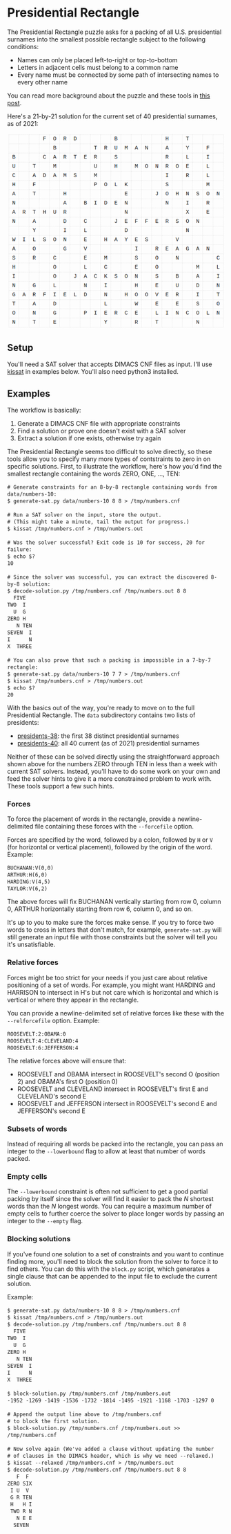 # Presidential Rectangle

The Presidential Rectangle puzzle asks for a packing of all U.S. presidential surnames into the smallest possible rectangle subject to the following conditions:

   * Names can only be placed left-to-right or top-to-bottom
   * Letters in adjacent cells must belong to a common name
   * Every name must be connected by some path of intersecting names to every other name

You can read more background about the puzzle and these tools in [this post](https://blog.aaw.io/2021/11/07/the-presidential-rectangle.html).

Here's a 21-by-21 solution for the current set of 40 presidential surnames, as of 2021:

![](21-by-21.png)

## Setup

You'll need a SAT solver that accepts DIMACS CNF files as input. I'll use [kissat](https://github.com/arminbiere/kissat.git) in
examples below. You'll also need python3 installed.

## Examples

The workflow is basically:

   1. Generate a DIMACS CNF file with appropriate constraints
   2. Find a solution or prove one doesn't exist with a SAT solver
   3. Extract a solution if one exists, otherwise try again

The Presidential Rectangle seems too difficult to solve directly, so these tools allow you to specify many more types of contstraints to zero in
on specific solutions. First, to illustrate the workflow, here's how you'd find the smallest rectangle containing the words ZERO, ONE, ..., TEN:

```
# Generate constraints for an 8-by-8 rectangle containing words from data/numbers-10:
$ generate-sat.py data/numbers-10 8 8 > /tmp/numbers.cnf

# Run a SAT solver on the input, store the output.
# (This might take a minute, tail the output for progress.)
$ kissat /tmp/numbers.cnf > /tmp/numbers.out

# Was the solver successful? Exit code is 10 for success, 20 for failure:
$ echo $?
10

# Since the solver was successful, you can extract the discovered 8-by-8 solution:
$ decode-solution.py /tmp/numbers.cnf /tmp/numbers.out 8 8
  FIVE
TWO  I
  U  G
ZERO H
   N TEN
SEVEN  I
I      N
X  THREE

# You can also prove that such a packing is impossible in a 7-by-7 rectangle:
$ generate-sat.py data/numbers-10 7 7 > /tmp/numbers.cnf
$ kissat /tmp/numbers.cnf > /tmp/numbers.out
$ echo $?
20
```

With the basics out of the way, you're ready to move on to the full Presidential
Rectangle. The `data` subdirectory contains two lists of presidents:

   * [presidents-38](data/presidents-38): the first 38 distinct presidential surnames
   * [presidents-40](data/presidents-40): all 40 current (as of 2021) presidential surnames

Neither of these can be solved directly using the straightforward approach shown
above for the numbers ZERO through TEN in less than a week with current SAT solvers.
Instead, you'll have to do some work on your own and feed the solver hints to give
it a more constrained problem to work with. These tools support a few such hints.

### Forces

To force the placement of words in the rectangle, provide a newline-delimited
file containing these forces with the `--forcefile` option.

Forces are specified by the word, followed by a colon, followed by `H` or `V` (for
horizontal or vertical placement), followed by the origin of the word. Example:

```
BUCHANAN:V(0,0)
ARTHUR:H(6,0)
HARDING:V(4,5)
TAYLOR:V(6,2)
```

The above forces will fix BUCHANAN vertically starting from row 0, column 0,
ARTHUR horizontally starting from row 6, column 0, and so on.

It's up to you to make sure the forces make sense. If you try to force two words
to cross in letters that don't match, for example, `generate-sat.py` will still
generate an input file with those constraints but the solver will tell you it's
unsatisfiable.

### Relative forces

Forces might be too strict for your needs if you just care about relative positioning
of a set of words. For example, you might want HARDING and HARRISON to intersect
in H's but not care which is horizontal and which is vertical or where they
appear in the rectangle.

You can provide a newline-delimited set of relative forces like these with the
`--relforcefile` option. Example:

```
ROOSEVELT:2:OBAMA:0
ROOSEVELT:4:CLEVELAND:4
ROOSEVELT:6:JEFFERSON:4
```

The relative forces above will ensure that:

   * ROOSEVELT and OBAMA intersect in ROOSEVELT's second O (position 2) and OBAMA's first O (position 0)
   * ROOSEVELT and CLEVELAND intersect in ROOSEVELT's first E and CLEVELAND's second E
   * ROOSEVELT and JEFFERSON intersect in ROOSEVELT's second E and JEFFERSON's second E

### Subsets of words

Instead of requiring all words be packed into the rectangle, you can pass an integer
to the `--lowerbound` flag to allow at least that number of words packed.

### Empty cells

The `--lowerbound` constraint is often not sufficient to get a good partial packing by
itself since the solver will find it easier to pack the _N_ shortest words than the
_N_ longest words. You can require a maximum number of empty cells to further coerce
the solver to place longer words by passing an integer to the `--empty` flag.

### Blocking solutions

If you've found one solution to a set of constraints and you want to continue finding
more, you'll need to block the solution from the solver to force it to find others.
You can do this with the `block.py` script, which generates a single clause that can
be appended to the input file to exclude the current solution.

Example:

```
$ generate-sat.py data/numbers-10 8 8 > /tmp/numbers.cnf
$ kissat /tmp/numbers.cnf > /tmp/numbers.out
$ decode-solution.py /tmp/numbers.cnf /tmp/numbers.out 8 8
  FIVE
TWO  I
  U  G
ZERO H
   N TEN
SEVEN  I
I      N
X  THREE

$ block-solution.py /tmp/numbers.cnf /tmp/numbers.out
-1952 -1269 -1419 -1536 -1732 -1814 -1495 -1921 -1168 -1703 -1297 0

# Append the output line above to /tmp/numbers.cnf
# to block the first solution.
$ block-solution.py /tmp/numbers.cnf /tmp/numbers.out >> /tmp/numbers.cnf

# Now solve again (We've added a clause without updating the number
# of clauses in the DIMACS header, which is why we need --relaxed.)
$ kissat --relaxed /tmp/numbers.cnf > /tmp/numbers.out
$ decode-solution.py /tmp/numbers.cnf /tmp/numbers.out 8 8
   F  F
ZERO SIX
 I U  V
 G R TEN
 H   H I
 TWO R N
   N E E
  SEVEN
```
